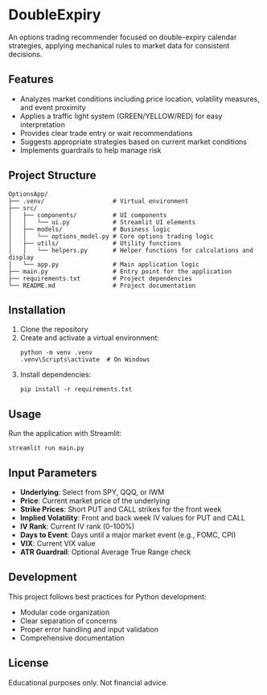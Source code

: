 # DoubleExpiry

An options trading recommender focused on double-expiry calendar strategies, applying mechanical rules to market data for consistent decisions.

## Features

- Analyzes market conditions including price location, volatility measures, and event proximity
- Applies a traffic light system (GREEN/YELLOW/RED) for easy interpretation
- Provides clear trade entry or wait recommendations
- Suggests appropriate strategies based on current market conditions
- Implements guardrails to help manage risk

## Project Structure

```
OptionsApp/
├── .venv/                   # Virtual environment
├── src/
│   ├── components/          # UI components
│   │   └── ui.py            # Streamlit UI elements
│   ├── models/              # Business logic
│   │   └── options_model.py # Core options trading logic
│   ├── utils/               # Utility functions
│   │   └── helpers.py       # Helper functions for calculations and display
│   └── app.py               # Main application logic
├── main.py                  # Entry point for the application
├── requirements.txt         # Project dependencies
└── README.md                # Project documentation
```

## Installation

1. Clone the repository
2. Create and activate a virtual environment:
   ```
   python -m venv .venv
   .venv\Scripts\activate  # On Windows
   ```
3. Install dependencies:
   ```
   pip install -r requirements.txt
   ```

## Usage

Run the application with Streamlit:

```
streamlit run main.py
```

## Input Parameters

- **Underlying**: Select from SPY, QQQ, or IWM
- **Price**: Current market price of the underlying
- **Strike Prices**: Short PUT and CALL strikes for the front week
- **Implied Volatility**: Front and back week IV values for PUT and CALL
- **IV Rank**: Current IV rank (0-100%)
- **Days to Event**: Days until a major market event (e.g., FOMC, CPI)
- **VIX**: Current VIX value
- **ATR Guardrail**: Optional Average True Range check

## Development

This project follows best practices for Python development:
- Modular code organization
- Clear separation of concerns
- Proper error handling and input validation
- Comprehensive documentation

## License

Educational purposes only. Not financial advice.
